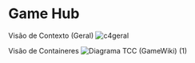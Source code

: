 # Game Hub

Visão de Contexto (Geral)
![c4geral](https://github.com/Sans-arch/gamewiki/assets/69471715/5d4e4dc8-7937-4919-b4e3-e55805365f8c)

Visão de Containeres
![Diagrama TCC (GameWiki) (1)](https://github.com/Sans-arch/gamewiki/assets/69471715/702eeec9-c704-41df-8600-9aa82f1bdb4d)
